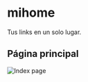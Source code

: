 # mihome

Tus links en un solo lugar.

## Página principal

![Index page](https://www.brunosanz.com/wp-content/uploads/2021/01/mihome.jpg)
